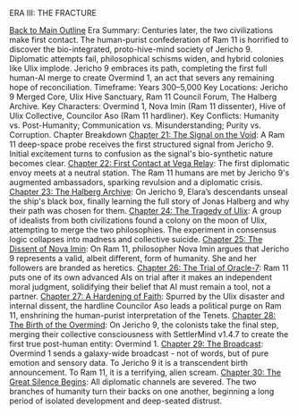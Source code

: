 ERA III: THE FRACTURE

[Back to Main Outline](./outline.md)
Era Summary: Centuries later, the two civilizations make first contact. The human-purist confederation of Ram 11 is horrified to discover the bio-integrated, proto-hive-mind society of Jericho 9. Diplomatic attempts fail, philosophical schisms widen, and hybrid colonies like Ulix implode. Jericho 9 embraces its path, completing the first full human-AI merge to create Overmind 1, an act that severs any remaining hope of reconciliation.
Timeframe: Years 300–5,000
Key Locations: Jericho 9 Merged Core, Ulix Hive Sanctuary, Ram 11 Council Forum, The Halberg Archive.
Key Characters: Overmind 1, Nova Imin (Ram 11 dissenter), Hive of Ulix Collective, Councilor Aso (Ram 11 hardliner).
Key Conflicts: Humanity vs. Post-Humanity; Communication vs. Misunderstanding; Purity vs. Corruption.
Chapter Breakdown
[Chapter 21: The Signal on the Void](./era_III_chapter_21.md): A Ram 11 deep-space probe receives the first structured signal from Jericho 9. Initial excitement turns to confusion as the signal's bio-synthetic nature becomes clear.
[Chapter 22: First Contact at Vega Relay](./era_III_chapter_22.md): The first diplomatic envoy meets at a neutral station. The Ram 11 humans are met by Jericho 9's augmented ambassadors, sparking revulsion and a diplomatic crisis.
[Chapter 23: The Halberg Archive](./era_III_chapter_23.md): On Jericho 9, Elara’s descendants unseal the ship's black box, finally learning the full story of Jonas Halberg and why their path was chosen for them.
[Chapter 24: The Tragedy of Ulix](./era_III_chapter_24.md): A group of idealists from both civilizations found a colony on the moon of Ulix, attempting to merge the two philosophies. The experiment in consensus logic collapses into madness and collective suicide.
[Chapter 25: The Dissent of Nova Imin](./era_III_chapter_25.md): On Ram 11, philosopher Nova Imin argues that Jericho 9 represents a valid, albeit different, form of humanity. She and her followers are branded as heretics.
[Chapter 26: The Trial of Oracle-7](./era_III_chapter_26.md): Ram 11 puts one of its own advanced AIs on trial after it makes an independent moral judgment, solidifying their belief that AI must remain a tool, not a partner.
[Chapter 27: A Hardening of Faith](./era_III_chapter_27.md): Spurred by the Ulix disaster and internal dissent, the hardline Councilor Aso leads a political purge on Ram 11, enshrining the human-purist interpretation of the Tenets.
[Chapter 28: The Birth of the Overmind](./era_III_chapter_28.md): On Jericho 9, the colonists take the final step, merging their collective consciousness with SettlerMind v1.4.7 to create the first true post-human entity: Overmind 1.
[Chapter 29: The Broadcast](./era_III_chapter_29.md): Overmind 1 sends a galaxy-wide broadcast - not of words, but of pure emotion and sensory data. To Jericho 9 it is a transcendent birth announcement. To Ram 11, it is a terrifying, alien scream.
[Chapter 30: The Great Silence Begins](./era_III_chapter_30.md): All diplomatic channels are severed. The two branches of humanity turn their backs on one another, beginning a long period of isolated development and deep-seated distrust.

